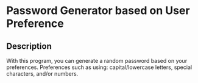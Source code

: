 # Password Generator based on User Preference

## Description

With this program, you can generate a random password based on your preferences. Preferences such as using: capital/lowercase letters, special characters, and/or numbers.
